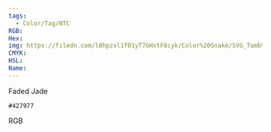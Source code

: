 ```yaml
---
tags:
  - Color/Tag/NTC
RGB:
Hex:
img: https://filedn.com/l0hpzxl1f01yT7GHxtF8cyk/Color%20Snake/SVG_Tumb%20Mass%20No%20Name/427977.svg
CMYK:
HSL:
Name:
---
```

Faded Jade
```palette
#427977
```
RGB
